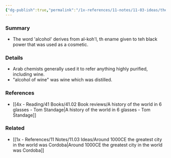 ```yaml
---
{"dg-publish":true,"permalink":"/1x-references/11-notes/11-03-ideas/the-word-alcohol-from-arabic-alkohl/","title":"The word Alcohol from Arabic alkohl"}
---
```



### Summary
- The word 'alcohol' derives from al-koh'l, th ename given to teh black power that was used as a cosmetic. 

### Details
-  Arab chemists generally used it to refer anything highly purified, including wine.
- "alcohol of wine" was wine which was distilled. 

### References
- [[4x - Reading/41 Books/41.02 Book reviews/A history of the world in 6 glasses - Tom Standage\|A history of the world in 6 glasses - Tom Standage]] 

### Related
- [[1x - References/11 Notes/11.03 Ideas/Around 1000CE the greatest city in the world was Cordoba\|Around 1000CE the greatest city in the world was Cordoba]]
